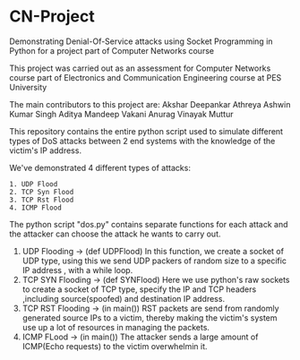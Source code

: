 # CN-Project



Demonstrating Denial-Of-Service attacks using Socket Programming in Python for a project part of Computer Networks course 

This project was carried out as an assessment for Computer Networks course part of Electronics and Communication Engineering course at PES University

The main contributors to this project are:
    Akshar Deepankar Athreya
    Ashwin Kumar Singh
    Aditya Mandeep Vakani
    Anurag Vinayak Muttur
    
This repository contains the entire python script used to simulate different types of DoS attacks between 2 end systems with the knowledge of the victim's IP address.

We've demonstrated 4 different types of attacks:

    1. UDP Flood
    2. TCP Syn Flood
    3. TCP Rst Flood
    4. ICMP Flood 
    
The python script "dos.py" contains separate functions for each attack and the attacker can choose the attack he wants to carry out.

1. UDP Flooding -> (def UDPFlood)
    In this function, we create a socket of UDP type, using this we send UDP packers of random size to a specific IP address , with
    a while loop.
2. TCP SYN Flooding -> (def SYNFlood)
    Here we use python's raw sockets to create a socket of TCP type, specify the IP and TCP headers ,including source(spoofed) and
    destination IP address.
3. TCP RST Flooding -> (in main())
    RST packets are send from randomly generated source IPs to a victim, thereby making the victim's system use up a lot of 
    resources in managing the packets.
4. ICMP FLood -> (in main())
    The attacker sends a large amount of ICMP(Echo requests) to the victim overwhelmin it.
